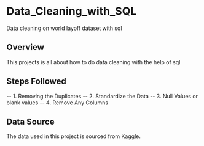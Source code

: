 # Data_Cleaning_with_SQL
Data cleaning on world layoff dataset with sql

## Overview
This projects is all about how to do data cleaning with the help of sql

## Steps Followed
-- 1. Removing the Duplicates
-- 2. Standardize the Data
-- 3. Null Values or blank values
-- 4. Remove Any Columns
## Data Source
The data used in this project is sourced from Kaggle.
